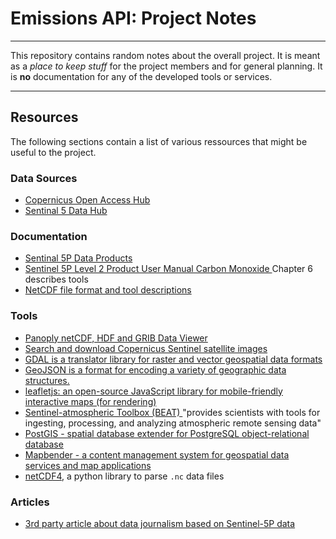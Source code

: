 Emissions API: Project Notes
============================

---

This repository contains random notes about the overall project.
It is meant as a *place to keep stuff* for the project members and for general planning.
It is **no** documentation for any of the developed tools or services.

---

## Resources

The following sections contain a list of various ressources that might be useful to the project.

### Data Sources

- [Copernicus Open Access Hub
  ](https://scihub.copernicus.eu/)
- [Sentinal 5 Data Hub
  ](https://s5phub.copernicus.eu/dhus/#/home)

### Documentation

- [Sentinal 5P Data Products
  ](https://sentinel.esa.int/web/sentinel/missions/sentinel-5p/data-products)
- [Sentinel 5P Level 2 Product User Manual Carbon Monoxide
  ](http://www.tropomi.eu/sites/default/files/files/Sentinel-5P-Level-2-Product-User-Manual-Carbon-Monoxide_v1.00.02_20180613.pdf)
  Chapter 6 describes tools
- [NetCDF file format and tool descriptions
  ](Sentinel-5P-Level-2-Product-User-Manual)
  
### Tools

- [Panoply netCDF, HDF and GRIB Data Viewer
  ](https://www.giss.nasa.gov/tools/panoply/)
- [Search and download Copernicus Sentinel satellite images
  ](https://github.com/sentinelsat/sentinelsat)
- [GDAL is a translator library for raster and vector geospatial data formats
  ](https://gdal.org/)
- [GeoJSON is a format for encoding a variety of geographic data structures.
  ](https://geojson.org/)
- [leafletjs: an open-source JavaScript library for mobile-friendly interactive maps (for rendering)
  ](https://leafletjs.com/)
- [Sentinel-atmospheric Toolbox (BEAT)
  ](https://sentinel.esa.int/web/sentinel/toolboxes/sentinel-atmospheric)
  "provides scientists with tools for ingesting, processing, and analyzing atmospheric remote sensing data"
- [PostGIS - spatial database extender for PostgreSQL object-relational database
  ](https://postgis.net/)
- [Mapbender - a content management system for geospatial data services and map applications
  ](https://mapbender3.org/)
- [netCDF4](https://unidata.github.io/netcdf4-python/netCDF4/index.html), a python library to parse `.nc` data files

### Articles
- [3rd party article about data journalism based on Sentinel-5P data
  ](https://www.meta-magazin.org/2019/09/05/die-wahrheit-liegt-in-der-luft/)

